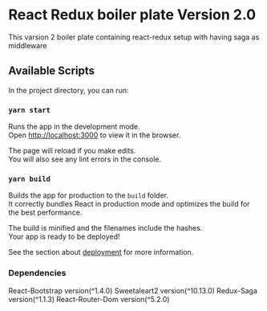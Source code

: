 # React Redux boiler plate Version 2.0

This varsion 2 boiler plate containing react-redux setup with having saga as middleware

## Available Scripts

In the project directory, you can run:

### `yarn start`

Runs the app in the development mode.\
Open [http://localhost:3000](http://localhost:3000) to view it in the browser.

The page will reload if you make edits.\
You will also see any lint errors in the console.

### `yarn build`

Builds the app for production to the `build` folder.\
It correctly bundles React in production mode and optimizes the build for the best performance.

The build is minified and the filenames include the hashes.\
Your app is ready to be deployed!

See the section about [deployment](https://facebook.github.io/create-react-app/docs/deployment) for more information.
### Dependencies
React-Bootstrap version(^1.4.0)
Sweetaleart2 version(^10.13.0)
Redux-Saga version(^1.1.3)
React-Router-Dom version(^5.2.0)